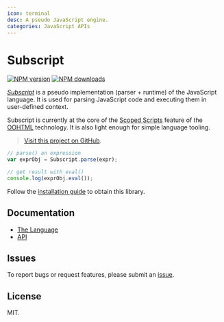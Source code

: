 ```yaml
---
icon: terminal
desc: A pseudo JavaScript engine.
categories: JavaScript APIs
---
```

# Subscript

<!-- BADGES/ -->

<span class="badge-npmversion"><a href="https://npmjs.org/package/@webqit/subscript" title="View this project on NPM"><img src="https://img.shields.io/npm/v/@webqit/subscript.svg" alt="NPM version" /></a></span>
<span class="badge-npmdownloads"><a href="https://npmjs.org/package/@webqit/subscript" title="View this project on NPM"><img src="https://img.shields.io/npm/dm/@webqit/subscript.svg" alt="NPM downloads" /></a></span>

<!-- /BADGES -->

*[Subscript](https://webqit.io/tooling/subscript)* is a pseudo implementation (parser + runtime) of the JavaScript language. It is used for parsing JavaScript code and executing them in user-defined context.

Subscript is currently at the core of the [Scoped Scripts](https://webqit.io/tooling/oohtml/scoped-scripts) feature of the [OOHTML](https://webqit.io/tooling/oohtml) technology. It is also light enough for simple language tooling.

> [Visit this project on GitHub](https://github.com/webqit/subscript).

```js
// parse() an expression
var exprObj = Subscript.parse(expr);

// get result with eval()
console.log(exprObj.eval());
```

Follow the [installation guide](installation) to obtain this library.

## Documentation
+ [The Language](language)
+ [API](api)

## Issues
To report bugs or request features, please submit an [issue](https://github.com/webqit/subscript/issues).

## License
MIT.
